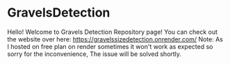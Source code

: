 # GravelsDetection
Hello! 
Welcome to Gravels Detection Repository page!
You can check out the website over here: https://gravelssizedetection.onrender.com/
Note: As I hosted on free plan on render sometimes it won't work as expected so sorry for the inconvenience, The issue will be solved shortly.

